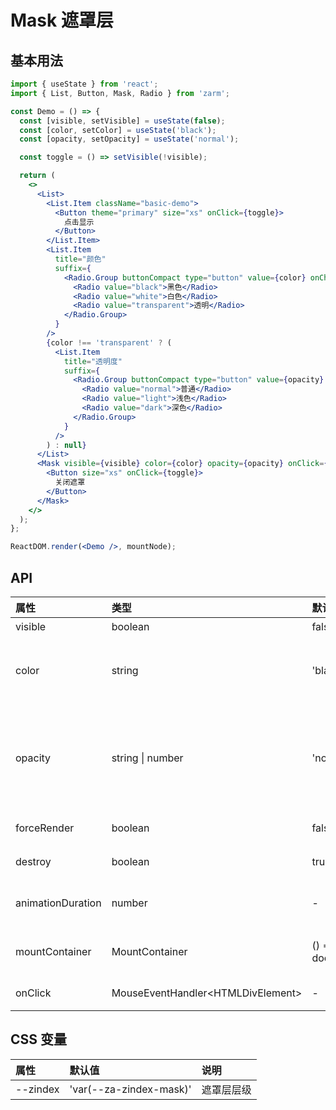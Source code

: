 # Mask 遮罩层

## 基本用法

```jsx
import { useState } from 'react';
import { List, Button, Mask, Radio } from 'zarm';

const Demo = () => {
  const [visible, setVisible] = useState(false);
  const [color, setColor] = useState('black');
  const [opacity, setOpacity] = useState('normal');

  const toggle = () => setVisible(!visible);

  return (
    <>
      <List>
        <List.Item className="basic-demo">
          <Button theme="primary" size="xs" onClick={toggle}>
            点击显示
          </Button>
        </List.Item>
        <List.Item
          title="颜色"
          suffix={
            <Radio.Group buttonCompact type="button" value={color} onChange={setColor}>
              <Radio value="black">黑色</Radio>
              <Radio value="white">白色</Radio>
              <Radio value="transparent">透明</Radio>
            </Radio.Group>
          }
        />
        {color !== 'transparent' ? (
          <List.Item
            title="透明度"
            suffix={
              <Radio.Group buttonCompact type="button" value={opacity} onChange={setOpacity}>
                <Radio value="normal">普通</Radio>
                <Radio value="light">浅色</Radio>
                <Radio value="dark">深色</Radio>
              </Radio.Group>
            }
          />
        ) : null}
      </List>
      <Mask visible={visible} color={color} opacity={opacity} onClick={toggle}>
        <Button size="xs" onClick={toggle}>
          关闭遮罩
        </Button>
      </Mask>
    </>
  );
};

ReactDOM.render(<Demo />, mountNode);
```

## API

| 属性              | 类型                               | 默认值              | 说明                                                                      |
| :---------------- | :--------------------------------- | :------------------ | :------------------------------------------------------------------------ |
| visible           | boolean                            | false               | 是否显示                                                                  |
| color             | string                             | 'black'             | 遮罩层的颜色，可选值 `black`, `white`, `transparent`                      |
| opacity           | string \| number                   | 'normal'            | 遮罩层的透明度，可选值 `normal`, `light`, `dark`，或填写具体数值（0 ~ 1） |
| forceRender       | boolean                            | false               | 强制渲染内容                                                              |
| destroy           | boolean                            | true                | 不可见时卸载内容                                                          |
| animationDuration | number                             | -                   | 动画执行时间（单位：毫秒）                                                |
| mountContainer    | MountContainer                     | () => document.body | 指定 Mask 挂载的 HTML 节点                                                |
| onClick           | MouseEventHandler<HTMLDivElement\> | -                   | 点击后触发的回调函数                                                      |

## CSS 变量

| 属性     | 默认值                  | 说明       |
| :------- | :---------------------- | :--------- |
| --zindex | 'var(--za-zindex-mask)' | 遮罩层层级 |
